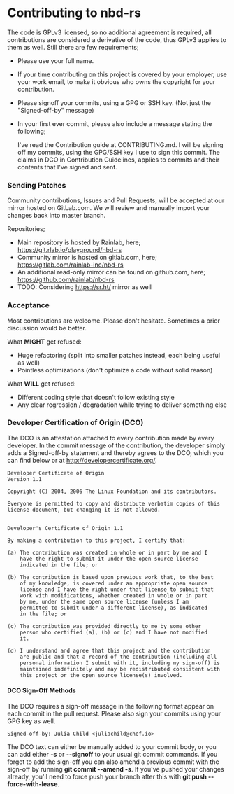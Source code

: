 Contributing to nbd-rs
======================

The code is GPLv3 licensed, so no additional agreement is required, all contributions are considered a derivative of the code, thus GPLv3 applies to them as well. Still there are few requirements;

* Please use your full name.
* If your time contributing on this project is covered by your employer, use your work email, to make it obvious who owns the copyright for your contribution.
* Please signoff your commits, using a GPG or SSH key. (Not just the "Signed-off-by" message)
* In your first ever commit, please also include a message stating the following;

    I've read the Contribution guide at CONTRIBUTING.md. I will be signing off my commits,
    using the GPG/SSH key I use to sign this commit. The claims in DCO in Contribution Guidelines,
    applies to commits and their contents that I've signed and sent.

### Sending Patches

Community contributions, Issues and Pull Requests, will be accepted at our mirror hosted on GitLab.com.
We will review and manually import your changes back into master branch.

Repositories;
* Main repository is hosted by Rainlab, here; https://git.rlab.io/playground/nbd-rs
* Community mirror is hosted on gitlab.com, here; https://gitlab.com/rainlab-inc/nbd-rs
* An additional read-only mirror can be found on github.com, here; https://github.com/rainlab/nbd-rs
* TODO: Considering https://sr.ht/ mirror as well

### Acceptance

Most contributions are welcome. Please don't hesitate. Sometimes a prior discussion would be better.

What **MIGHT** get refused:
  + Huge refactoring (split into smaller patches instead, each being useful as well)
  + Pointless optimizations (don't optimize a code without solid reason)

What **WILL** get refused:
  + Different coding style that doesn't follow existing style
  + Any clear regression / degradation while trying to deliver something else

### Developer Certification of Origin (DCO)

The DCO is an attestation attached to every contribution made by every developer. In the commit message of the contribution, the developer simply adds a Signed-off-by statement and thereby agrees to the DCO, which you can find below or at <http://developercertificate.org/>.

```
Developer Certificate of Origin
Version 1.1

Copyright (C) 2004, 2006 The Linux Foundation and its contributors.

Everyone is permitted to copy and distribute verbatim copies of this
license document, but changing it is not allowed.


Developer's Certificate of Origin 1.1

By making a contribution to this project, I certify that:

(a) The contribution was created in whole or in part by me and I
    have the right to submit it under the open source license
    indicated in the file; or

(b) The contribution is based upon previous work that, to the best
    of my knowledge, is covered under an appropriate open source
    license and I have the right under that license to submit that
    work with modifications, whether created in whole or in part
    by me, under the same open source license (unless I am
    permitted to submit under a different license), as indicated
    in the file; or

(c) The contribution was provided directly to me by some other
    person who certified (a), (b) or (c) and I have not modified
    it.

(d) I understand and agree that this project and the contribution
    are public and that a record of the contribution (including all
    personal information I submit with it, including my sign-off) is
    maintained indefinitely and may be redistributed consistent with
    this project or the open source license(s) involved.
```

#### DCO Sign-Off Methods

The DCO requires a sign-off message in the following format appear on each commit in the pull request.
Please also sign your commits using your GPG key as well.

```
Signed-off-by: Julia Child <juliachild@chef.io>
```

The DCO text can either be manually added to your commit body, or you can add either **-s** or **--signoff** to your usual git commit commands. If you forget to add the sign-off you can also amend a previous commit with the sign-off by running **git commit --amend -s**. If you've pushed your changes already, you'll need to force push your branch after this with **git push --force-with-lease**.
